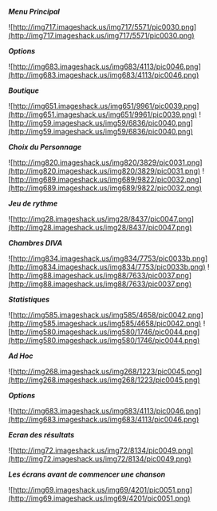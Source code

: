 _**Menu Principal**_

![http://img717.imageshack.us/img717/5571/pic0030.png](http://img717.imageshack.us/img717/5571/pic0030.png)

_**Options**_

![http://img683.imageshack.us/img683/4113/pic0046.png](http://img683.imageshack.us/img683/4113/pic0046.png)

_**Boutique**_

![http://img651.imageshack.us/img651/9961/pic0039.png](http://img651.imageshack.us/img651/9961/pic0039.png)
![http://img59.imageshack.us/img59/6836/pic0040.png](http://img59.imageshack.us/img59/6836/pic0040.png)

_**Choix du Personnage**_

![http://img820.imageshack.us/img820/3829/pic0031.png](http://img820.imageshack.us/img820/3829/pic0031.png)
![http://img689.imageshack.us/img689/9822/pic0032.png](http://img689.imageshack.us/img689/9822/pic0032.png)

_**Jeu de rythme**_

![http://img28.imageshack.us/img28/8437/pic0047.png](http://img28.imageshack.us/img28/8437/pic0047.png)

_**Chambres DIVA**_

![http://img834.imageshack.us/img834/7753/pic0033b.png](http://img834.imageshack.us/img834/7753/pic0033b.png)
![http://img88.imageshack.us/img88/7633/pic0037.png](http://img88.imageshack.us/img88/7633/pic0037.png)

_**Statistiques**_

![http://img585.imageshack.us/img585/4658/pic0042.png](http://img585.imageshack.us/img585/4658/pic0042.png)
![http://img580.imageshack.us/img580/1746/pic0044.png](http://img580.imageshack.us/img580/1746/pic0044.png)

_**Ad Hoc**_

![http://img268.imageshack.us/img268/1223/pic0045.png](http://img268.imageshack.us/img268/1223/pic0045.png)

_**Options**_

![http://img683.imageshack.us/img683/4113/pic0046.png](http://img683.imageshack.us/img683/4113/pic0046.png)

_**Ecran des résultats**_

![http://img72.imageshack.us/img72/8134/pic0049.png](http://img72.imageshack.us/img72/8134/pic0049.png)

_**Les écrans avant de commencer une chanson**_

![http://img69.imageshack.us/img69/4201/pic0051.png](http://img69.imageshack.us/img69/4201/pic0051.png)